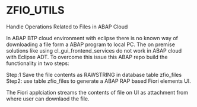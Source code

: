 # ZFIO_UTILS
Handle Operations Related to Files in ABAP Cloud

In ABAP BTP cloud environment with eclipse there is no known way of downloading a file form a ABAP program
to local PC.
The on premise solutions like using  cl_gui_frontend_services do not work in ABAP cloud with Eclipse ADT.
To overcome this issue this ABAP repo build the functionality in two steps:

Step:1 Save the file contents as RAWSTRING in database table zfio_files
Step2: use table zfio_files to generate a ABAP RAP based Fiori elements UI.

The Fiori applciation streams the contents of file on UI as attachment from where user can downlaod the file.
